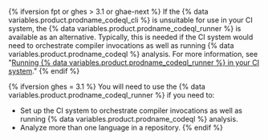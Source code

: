 {% ifversion fpt or ghes > 3.1 or ghae-next %}
If the {% data variables.product.prodname_codeql_cli %} is unsuitable for use in your CI system, the {% data variables.product.prodname_codeql_runner %} is available as an alternative. Typically, this is needed if the CI system would need to orchestrate compiler invocations as well as running {% data variables.product.prodname_codeql %} analysis. For more information, see "[Running {% data variables.product.prodname_codeql_runner %} in your CI system](/code-security/secure-coding/using-codeql-code-scanning-with-your-existing-ci-system/running-codeql-runner-in-your-ci-system)."
{% endif %}

{% ifversion ghes = 3.1 %}
You will need to use the {% data variables.product.prodname_codeql_runner %} if you need to:
- Set up the CI system to orchestrate compiler invocations as well as running {% data variables.product.prodname_codeql %} analysis.
- Analyze more than one language in a repository.
{% endif %}
